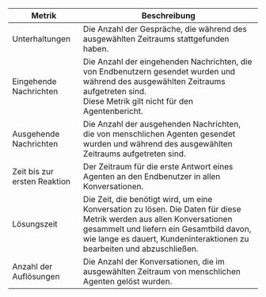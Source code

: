 | Metrik | Beschreibung |
|---------------------|----------------------------------------------------------------------------------------------------------------------------------------------------------------------------------------------------------------------|
| Unterhaltungen | Die Anzahl der Gespräche, die während des ausgewählten Zeitraums stattgefunden haben.                                                                                                                                                |
| Eingehende Nachrichten | Die Anzahl der eingehenden Nachrichten, die von Endbenutzern gesendet wurden und während des ausgewählten Zeitraums aufgetreten sind.<br>Diese Metrik gilt nicht für den Agentenbericht.                                                                   |
| Ausgehende Nachrichten | Die Anzahl der ausgehenden Nachrichten, die von menschlichen Agenten gesendet wurden und während des ausgewählten Zeitraums aufgetreten sind.                                                                                                                       |
| Zeit bis zur ersten Reaktion | Der Zeitraum für die erste Antwort eines Agenten an den Endbenutzer in allen Konversationen.                                                                                                                            |
| Lösungszeit | Die Zeit, die benötigt wird, um eine Konversation zu lösen. Die Daten für diese Metrik werden aus allen Konversationen gesammelt und liefern ein Gesamtbild davon, wie lange es dauert, Kundeninteraktionen zu bearbeiten und abzuschließen. |
| Anzahl der Auflösungen | Die Anzahl der Konversationen, die im ausgewählten Zeitraum von menschlichen Agenten gelöst wurden.                                                                                                                                |